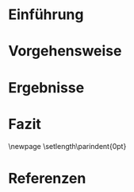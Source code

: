 # Einführung

# Vorgehensweise

# Ergebnisse

# Fazit


\newpage \setlength\parindent{0pt}

# Referenzen

